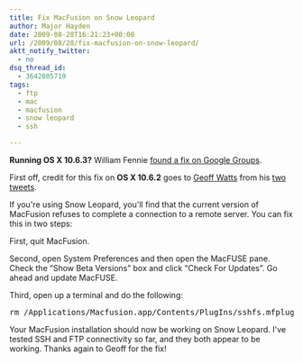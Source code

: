 ```yaml
---
title: Fix MacFusion on Snow Leopard
author: Major Hayden
date: 2009-08-28T16:21:23+00:00
url: /2009/08/28/fix-macfusion-on-snow-leopard/
aktt_notify_twitter:
  - no
dsq_thread_id:
  - 3642805719
tags:
  - ftp
  - mac
  - macfusion
  - snow leopard
  - ssh

---
```

**Running OS X 10.6.3?** William Fennie [found a fix on Google Groups][1].

First off, credit for this fix on **OS X 10.6.2** goes to [Geoff Watts][2] from his [two][3] [tweets][4].

If you're using Snow Leopard, you'll find that the current version of MacFusion refuses to complete a connection to a remote server. You can fix this in two steps:

First, quit MacFusion.

Second, open System Preferences and then open the MacFUSE pane. Check the &#8220;Show Beta Versions&#8221; box and click &#8220;Check For Updates&#8221;. Go ahead and update MacFUSE.

Third, open up a terminal and do the following:

<pre lang="html">rm /Applications/Macfusion.app/Contents/PlugIns/sshfs.mfplugin/Contents/Resources/sshnodelay.so</pre>

Your MacFusion installation should now be working on Snow Leopard. I've tested SSH and FTP connectivity so far, and they both appear to be working. Thanks again to Geoff for the fix!

 [1]: http://groups.google.com/group/macfuse/browse_thread/thread/3c611784177843f0/3f02a6efd38f4b30?show_docid=3f02a6efd38f4b30
 [2]: https://twitter.com/geoffwatts
 [3]: http://twitter.com/geoffwatts/status/3605414263
 [4]: http://twitter.com/geoffwatts/status/3605464669
